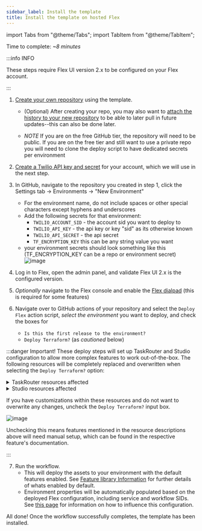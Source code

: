 ```yaml
---
sidebar_label: Install the template
title: Install the template on hosted Flex
---
```

import Tabs from "@theme/Tabs";
import TabItem from "@theme/TabItem";


Time to complete: _~8 minutes_

:::info INFO

These steps require Flex UI version 2.x to be configured on your Flex account.

:::

1. [Create your own repository](https://github.com/twilio-professional-services/flex-project-template/generate) using the template.
   - (Optional) After creating your repo, you may also want to [attach the history to your new repository](/building/merge-future-updates) to be able to later pull in future updates--this can also be done later.
   
   - _NOTE_ If you are on the free GitHub tier, the repository will need to be public. If you are on the free tier and still want to use a private repo you will need to clone the deploy script to have dedicated secrets per environment
2. [Create a Twilio API key and secret](https://www.twilio.com/docs/glossary/what-is-an-api-key#how-can-i-create-api-keys) for your account, which we will use in the next step.
3. In GitHub, navigate to the repository you created in step 1, click the Settings tab -> Environments -> "New Environment"
   - For the environment name, do not include spaces or other special characters except hyphens and underscores
   - Add the following secrets for that environment:
     - `TWILIO_ACCOUNT_SID` - the account sid you want to deploy to
     - `TWILIO_API_KEY` - the api key or key "sid" as its otherwise known
     - `TWILIO_API_SECRET` - the api secret
     - `TF_ENCRYPTION_KEY` this can be any string value you want
   - your environment secrets should look something like this (TF_ENCRYPTION_KEY can be a repo or environment secret)
   ![image](/img/guides/github-secrets.png)

4. Log in to Flex, open the admin panel, and validate Flex UI 2.x is the configured version.
5. _Optionally_ navigate to the Flex console and enable the [Flex dialpad](https://console.twilio.com/us1/develop/flex/manage/voice?frameUrl=%2Fconsole%2Fflex%2Fvoice%3Fx-target-region%3Dus1) (this is required for some features)
6. Navigate over to GitHub actions of your repository and select the `Deploy Flex` action script, _select the environment_ you want to deploy, and check the boxes for
   - `Is this the first release to the environment?`
   - `Deploy Terraform?`  (as *cautioned* below)

:::danger Important!
These deploy steps will set up TaskRouter and Studio configuration to allow more complex features to work out-of-the-box. The following resources will be completely replaced and overwritten when selecting the `Deploy Terraform?` option:

<details>
<summary>TaskRouter resources affected</summary>

<Tabs>

<TabItem value="workflows" label="Workflows" default>

| Name | Existing or New | Description |
| -----| --------------------| ------------|
| Assign To Anyone | Existing | Modified to support [Park Interaction](/feature-library/park-interaction) and Demonstrate filters for Sales and Support queues|
| Chat Transfer | New | Workflow that supports the [Conversation Transfer](/feature-library/conversation-transfer) feature |
| Callback | New | Workflow that supports the requeuing of callbacks and voicemails from the [callback and voicemails](/feature-library/callback-and-voicemail) feature |
| Internal Call | New | Workflow that supports the  [Internal Call](/feature-library/internal-call) feature|

</TabItem>

<TabItem value="queues" label="Task Queues" >

| Name | Existing or New  | Description |
| -----| --------------------| ------------|
| Everyone | Existing | No modifications from out-of-box Flex version  |
| Template Example Sales| New | Sample queue for "Sales" calls |
| Template Example Support | New | Sample queue for "Support" calls |
| Internal Calls | New | Queue that supports the [Internal Call](/feature-library/internal-call) feature|

</TabItem>

<TabItem value="activities" label="Activities" >

| Name | Existing or New  | Description |
| -----| --------------------| ------------|
| Offline | Existing | No modifications from out-of-box Flex version  |
| Available | Existing | No modifications from out-of-box Flex version  |
| Unavailable | Existing | No modifications from out-of-box Flex version  |
| Break | Existing | No modifications from out-of-box Flex version  |
| On A Task | New | Activity to support the [Activity Reservation Handler](/feature-library/activity-reservation-handler) feature |
| On A Task, No ACD | New | Activity to support the [Activity Reservation Handler](/feature-library/activity-reservation-handler) feature |
| Wrap Up | New | Activity to support the [Activity Reservation Handler](/feature-library/activity-reservation-handler) feature |
| Wrap Up, No ACD | New | Activity to support the [Activity Reservation Handler](/feature-library/activity-reservation-handler) feature |

</TabItem>

<TabItem value="channels" label="Task Channels" >

| Name | Existing or New  | Description |
| -----| --------------------| ------------|
| Voice | Existing | No modifications from out-of-box Flex version  |
| Chat | Existing | No modifications from out-of-box Flex version  |

</TabItem>

</Tabs>
</details>

<details>
<summary>Studio resources affected</summary>

| Name | Existing or New  | Description |
| -----| --------------------| ------------|
| Voice IVR | Existing | Modified to include a schedule manager lookup and to add a callback or voicemail option while waiting in queue |
| Messaging Flow | Existing | Modified to provide a sales or support routing option |
| Chat Flow | Existing | No modifications from out-of-box Flex version |

</details>

If you have customizations within these resources and do not want to overwrite any changes, uncheck the `Deploy Terraform?` input box.

![image](/img/guides/github-trigger.png)

Unchecking this means features mentioned in the resource descriptions above will need manual setup, which can be found in the respective feature's documentation.

:::

7. Run the workflow.
   - This will deploy the assets to your environment with the default features enabled. See [Feature library Information](/feature-library/overview) for further details of whats enabled by default.
   - Environment properties will be automatically populated based on the deployed Flex configuration, including service and workflow SIDs. See [this page](/building/template-utilities/configuration#influencing-the-automatic-configuration) for information on how to influence this configuration.
 

All done! Once the workflow successfully completes, the template has been installed.

